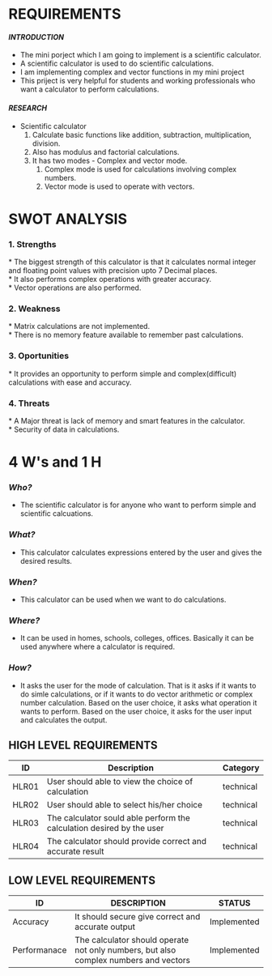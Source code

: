 # REQUIREMENTS
#### _INTRODUCTION_
 * The mini porject which I am going to implement is a scientific calculator. 
 * A scientific calculator is used to do scientific calculations. 
 * I am implementing complex and vector functions in my mini project
 * This priject is very helpful for students and working professionals who want a calculator to perform calculations.
#### _RESEARCH_
 * Scientific calculator
   1. Calculate basic functions like addition, subtraction, multiplication, division.<br>
   2. Also has modulus and factorial calculations.<br>
   3. It has two modes - Complex and vector mode. <br>
      1. Complex mode is used for calculations involving complex numbers.
      2. Vector mode is used to operate with vectors.
# SWOT ANALYSIS
  <h3> 1. Strengths </h3>
  * The biggest strength of this calculator is that it calculates normal integer and floating point values with precision upto 7 Decimal places. <br>
  * It also performs complex operations with greater accuracy.<br>
  * Vector operations are also performed.<br>
  <h3> 2. Weakness </h3>
  * Matrix calculations are not implemented.<br>
  * There is no memory feature available to remember past calculations.<br>
  <h3> 3. Oportunities </h3>
  * It provides an opportunity to perform simple and complex(difficult) calculations with ease and accuracy.<br>
  <h3> 4. Threats </h3>
  * A Major threat is lack of memory and smart features in the calculator. <br>
  * Security of data in calculations.<br>

 
# 4 W's and 1 H

### ___Who?___
* The scientific calculator is for anyone who want to perform simple and scientific calcuations.
### ___What?___
* This calculator calculates expressions entered by the user and gives the desired results.
### ___When?___
* This calculator can be used when we want to do calculations.
### ___Where?___
* It can be used in homes, schools, colleges, offices. Basically it can be used anywhere where a calculator is required.
### ___How?___
* It asks the user for the mode of calculation. That is it asks if it wants to do simle calculations, or if it wants to do vector arithmetic or complex number calculation. Based on the user choice, it asks what operation it wants to perform. Based on the user choice, it asks for the user input and calculates the output.

## HIGH LEVEL REQUIREMENTS

| ID | Description | Category | 
| ----- | ----- | ------- | 
|HLR01|User should able to view the choice of calculation|technical|  
|HLR02|User should able to select his/her choice |technical|
|HLR03|The calculator sould able perform the calculation desired by the user|technical|
|HLR04|The calculator should provide correct and accurate result|technical| 

## LOW LEVEL REQUIREMENTS
 | ID | DESCRIPTION                                             | STATUS      |    
|-------------|--------------------------------------------------------------|------------- |
 | Accuracy |It should secure give correct and accurate output  | Implemented    |
|  Performanace       |The calculator should operate not only numbers, but also complex numbers and vectors | Implemented    |
